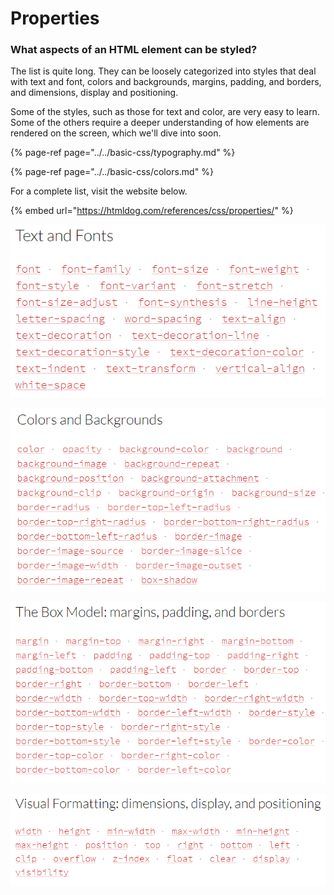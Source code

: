 # Properties

### What aspects of an HTML element can be styled?

The list is quite long. They can be loosely categorized into styles that deal with text and font, colors and backgrounds, margins, padding, and borders, and dimensions, display and positioning.

Some of the styles, such as those for text and color, are very easy to learn. Some of the others require a deeper understanding of how elements are rendered on the screen, which we'll dive into soon.

{% page-ref page="../../basic-css/typography.md" %}

{% page-ref page="../../basic-css/colors.md" %}

For a complete list, visit the website below.

{% embed url="https://htmldog.com/references/css/properties/" %}

![](../../.gitbook/assets/image%20%28226%29.png)

![](../../.gitbook/assets/image%20%28240%29.png)

![](../../.gitbook/assets/image%20%28215%29.png)

![](../../.gitbook/assets/image%20%28274%29.png)

